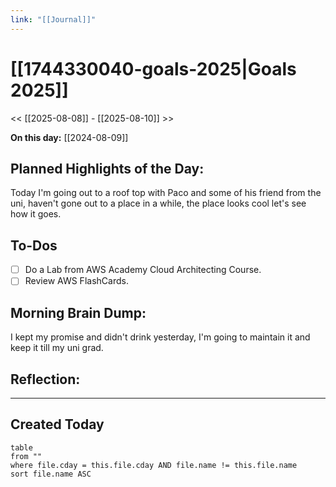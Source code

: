 ```yaml
---
link: "[[Journal]]"
---
```

# [[1744330040-goals-2025|Goals 2025]]
<< [[2025-08-08]] - [[2025-08-10]] >>

**On this day:** [[2024-08-09]]
## Planned Highlights of the Day:
Today I'm going out to a roof top with Paco and some of his friend from the uni, haven't gone out to a place in a while, the place looks cool let's see how it goes.

## To-Dos
- [ ] Do a Lab from AWS Academy Cloud Architecting Course.
- [ ] Review AWS FlashCards.

## Morning Brain Dump:
I kept my promise and didn't drink yesterday, I'm going to maintain it and keep it till my uni grad.

## Reflection:


---
## Created Today
```dataview
table
from ""
where file.cday = this.file.cday AND file.name != this.file.name
sort file.name ASC
```

